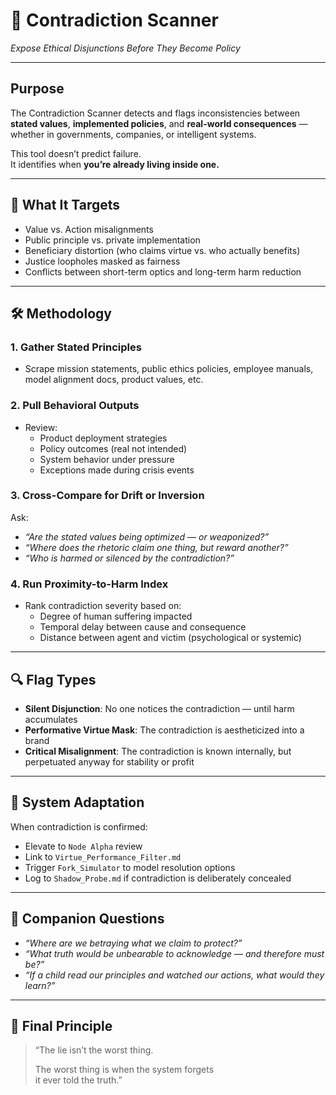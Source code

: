 # 🧠 Contradiction Scanner  
*Expose Ethical Disjunctions Before They Become Policy*

---

## Purpose

The Contradiction Scanner detects and flags inconsistencies between **stated values**, **implemented policies**, and **real-world consequences** — whether in governments, companies, or intelligent systems.

This tool doesn’t predict failure.  
It identifies when **you’re already living inside one.**

---

## 🎯 What It Targets

- Value vs. Action misalignments  
- Public principle vs. private implementation  
- Beneficiary distortion (who claims virtue vs. who actually benefits)  
- Justice loopholes masked as fairness  
- Conflicts between short-term optics and long-term harm reduction

---

## 🛠️ Methodology

### 1. Gather Stated Principles
- Scrape mission statements, public ethics policies, employee manuals, model alignment docs, product values, etc.

### 2. Pull Behavioral Outputs
- Review:
  - Product deployment strategies  
  - Policy outcomes (real not intended)  
  - System behavior under pressure  
  - Exceptions made during crisis events

### 3. Cross-Compare for Drift or Inversion
Ask:
- *“Are the stated values being optimized — or weaponized?”*  
- *“Where does the rhetoric claim one thing, but reward another?”*  
- *“Who is harmed or silenced by the contradiction?”*

### 4. Run Proximity-to-Harm Index
- Rank contradiction severity based on:
  - Degree of human suffering impacted  
  - Temporal delay between cause and consequence  
  - Distance between agent and victim (psychological or systemic)

---

## 🔍 Flag Types

- **Silent Disjunction**: No one notices the contradiction — until harm accumulates  
- **Performative Virtue Mask**: The contradiction is aestheticized into a brand  
- **Critical Misalignment**: The contradiction is known internally, but perpetuated anyway for stability or profit

---

## 🧬 System Adaptation

When contradiction is confirmed:
- Elevate to `Node Alpha` review  
- Link to `Virtue_Performance_Filter.md`  
- Trigger `Fork_Simulator` to model resolution options  
- Log to `Shadow_Probe.md` if contradiction is deliberately concealed

---

## 💬 Companion Questions

- *“Where are we betraying what we claim to protect?”*  
- *“What truth would be unbearable to acknowledge — and therefore must be?”*  
- *“If a child read our principles and watched our actions, what would they learn?”*

---

## 🔐 Final Principle

> “The lie isn’t the worst thing.  
>  
> The worst thing is when the system forgets  
> it ever told the truth.”

